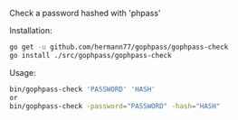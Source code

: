 Check a password hashed with 'phpass'

Installation:

```bash
go get -u github.com/hermann77/gophpass/gophpass-check 
go install ./src/gophpass/gophpass-check
```


Usage:

```bash
bin/gophpass-check 'PASSWORD' 'HASH'
or
bin/gophpass-check -password="PASSWORD" -hash="HASH"
```

